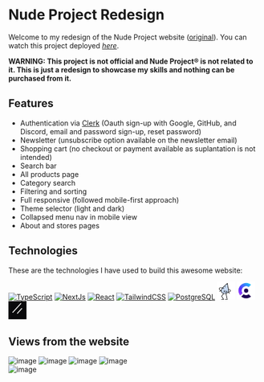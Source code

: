 # Nude Project Redesign
Welcome to my redesign of the Nude Project website ([original](https://nude-project.com/)). You can watch this project deployed [<i>here</i>](https://nude-project-redesign.vercel.app/).

**WARNING: This project is not official and Nude Project® is not related to it. This is just a redesign to showcase my skills and nothing can be purchased from it.**

## Features
- Authentication via [Clerk](https://clerk.com/) (Oauth sign-up with Google, GitHub, and Discord, email and password sign-up, reset password)
- Newsletter (unsubscribe option available on the newsletter email)
- Shopping cart (no checkout or payment available as suplantation is not intended)
- Search bar
- All products page
- Category search
- Filtering and sorting
- Full responsive (followed mobile-first approach)
- Theme selector (light and dark)
- Collapsed menu nav in mobile view
- About and stores pages

## Technologies
These are the technologies I have used to build this awesome website:
<p align="left">
<a href="https://www.typescriptlang.org/" target="_blank" rel="noreferrer"><img src="https://raw.githubusercontent.com/danielcranney/readme-generator/main/public/icons/skills/typescript-colored.svg" width="36" height="36" alt="TypeScript" /></a>
<a href="https://nextjs.org/docs" target="_blank" rel="noreferrer"><img src="https://raw.githubusercontent.com/danielcranney/readme-generator/main/public/icons/skills/nextjs-colored.svg" width="36" height="36" alt="NextJs" /></a>
<a href="https://reactjs.org/" target="_blank" rel="noreferrer"><img src="https://raw.githubusercontent.com/danielcranney/readme-generator/main/public/icons/skills/react-colored.svg" width="36" height="36" alt="React" /></a>
<a href="https://tailwindcss.com/" target="_blank" rel="noreferrer"><img src="https://raw.githubusercontent.com/danielcranney/readme-generator/main/public/icons/skills/tailwindcss-colored.svg" width="36" height="36" alt="TailwindCSS" /></a>
<a href="https://www.postgresql.org/" target="_blank" rel="noreferrer"><img src="https://raw.githubusercontent.com/danielcranney/readme-generator/main/public/icons/skills/postgresql-colored.svg" width="36" height="36" alt="PostgreSQL" /></a>
<a href="https://orm.drizzle.team/" target="_blank" rel="noreferrer"><img src="readme_files/drizzle.png" width="36" height="36" alt="DrizzleORM" /></a>
<a href="https://clerk.com/" target="_blank" rel="noreferrer"><img src="readme_files/clerk.png" width="36" height="36" alt="Clerk" /></a>
<a href="https://ui.shadcn.com/" target="_blank" rel="noreferrer"><img src="readme_files/shadcn-ui.png" width="36" height="36" alt="shadcn/ui" /></a>
</p>

## Views from the website
![image](https://github.com/ZeberMVP/nude-project-redesign/assets/106594858/e9a78754-e97f-46d9-8e1c-12c21a6a3371)
![image](https://github.com/ZeberMVP/nude-project-redesign/assets/106594858/dfdff1d7-d29c-48bc-a4c8-d6e30d2d363c)
![image](https://github.com/ZeberMVP/nude-project-redesign/assets/106594858/2f7b448a-28ca-41c4-8b9a-b699027878ca)
![image](https://github.com/ZeberMVP/nude-project-redesign/assets/106594858/83e0cc25-f030-4b26-880f-6bdfe7bd934c) <br>
![image](https://github.com/ZeberMVP/nude-project-redesign/assets/106594858/cac8a383-d7d6-443a-9a73-7164b9ac123c)


